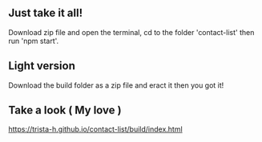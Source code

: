 ## Just take it all!
Download zip file and open the terminal, cd to the folder 'contact-list' then run 'npm start'. 

## Light version
Download the build folder as a zip file and eract it then you got it!

## Take a look ( My love )
<https://trista-h.github.io/contact-list/build/index.html>
